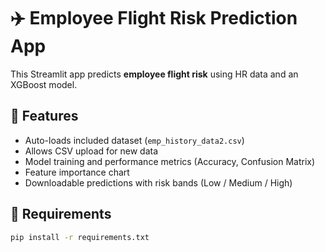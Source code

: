 # ✈️ Employee Flight Risk Prediction App

This Streamlit app predicts **employee flight risk** using HR data and an XGBoost model.

## 🚀 Features
- Auto-loads included dataset (`emp_history_data2.csv`)
- Allows CSV upload for new data
- Model training and performance metrics (Accuracy, Confusion Matrix)
- Feature importance chart
- Downloadable predictions with risk bands (Low / Medium / High)

## 🧰 Requirements
```bash
pip install -r requirements.txt
